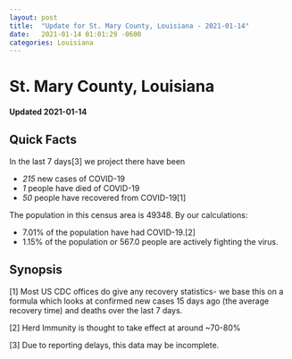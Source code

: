 ```yaml
---
layout: post
title:  "Update for St. Mary County, Louisiana - 2021-01-14"
date:   2021-01-14 01:01:29 -0600
categories: Louisiana
---
```


# St. Mary County, Louisiana
#### Updated 2021-01-14

## Quick Facts

In the last 7 days[3] we project there have been
- *215* new cases of COVID-19
- *1* people have died of COVID-19
- *50* people have recovered from COVID-19[1]

The population in this census area is 49348. By our calculations:
- 7.01% of the population have had COVID-19.[2]
- 1.15% of the population or 567.0 people are actively fighting the virus.

## Synopsis




[1] Most US CDC offices do give any recovery statistics- we base this on a formula which looks at confirmed new cases
15 days ago (the average recovery time) and deaths over the last 7 days.

[2] Herd Immunity is thought to take effect at around ~70-80%

[3] Due to reporting delays, this data may be incomplete.
 
    